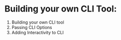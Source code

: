 # Building your own CLI Tool:

1. Building your own CLI tool
2. Passing CLI Options
3. Adding Interactivity to CLI


